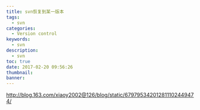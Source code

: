 ```yaml
---
title: svn恢复到某一版本
tags:
  - svn
categories:
  - Version control
keywords:
  - svn
description:
  - svn
toc: true
date: 2017-02-20 09:56:26
thumbnail:
banner:
---
```


http://blog.163.com/xiaoy2002@126/blog/static/679795342012811102449474/